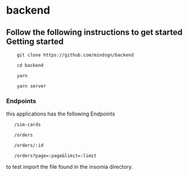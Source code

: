 # backend

## Follow the following instructions to get started Getting started

```
    git clone https://github.com/mindsgn/backend
```

```
    cd backend 
```

```
    yarn
```

```
    yarn server    
```


### Endpoints 
this applications has the following Endpoints

```
   /sim-cards 
```

```
   /orders
```

```
   /orders/:id 
```

```
   /orders?page=:page&limit=:limit
```

to test import the file found in the insomia directory.